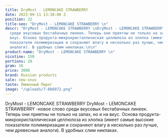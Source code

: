 ```yaml
---
title: DryMost - LEMONCAKE STRAWBERRY
date: 2023-09-11 13:38:00 Z
position: 22
title-seo: "DryMost - LEMONCAKE STRAWBERRY \n"
descr: "DryMost - LEMONCAKE STRAWBERRY \nDryMost - LEMONCAKE STRAWBERRY  -новое слово
  среди вкусовых бестабачных линеек. Теперь они приятны не только на запах, но и на
  вкус. Основа продукта-микрокристаллическая целлюлоза из хлопка (имеет самые высокие
  показатели полимеризации и сохраняют влагу в несколько раз лучше, чем древесные
  аналоги). В удобных слим никпаках.\n\n"
product-name: "DryMost - LEMONCAKE STRAWBERRY \n"
nicotine: 150
portions: 20
gram: 16
price: 3000
brand: Russian products
sale: new-snus
taste: Лимонный Пирог
image: "/uploads/7-0b6072.png"
---
```


DryMost - LEMONCAKE STRAWBERRY 
DryMost - LEMONCAKE STRAWBERRY  -новое слово среди вкусовых бестабачных линеек. Теперь они приятны не только на запах, но и на вкус. Основа продукта-микрокристаллическая целлюлоза из хлопка (имеет самые высокие показатели полимеризации и сохраняют влагу в несколько раз лучше, чем древесные аналоги). В удобных слим никпаках.

